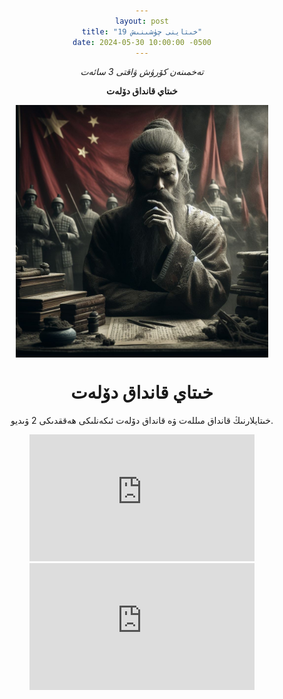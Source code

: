 ```yaml
---
layout: post
title: "خىتاينى چۈشىنىش 19"
date: 2024-05-30 10:00:00 -0500
---
```

_تەخمىنەن كۆرۈش ۋاقتى 3 سائەت_

**خىتاي قانداق دۆلەت**

<img src="https://raw.githubusercontent.com/UyCoder/paydilar/master/pics/HitayQandaqMillet1.jpg" style="display: block; margin-left: auto; margin-right: auto; width: 80%;">

# خىتاي قانداق دۆلەت

خىتايلارنىڭ قانداق مىللەت ۋە قانداق دۆلەت ئىكەنلىكى ھەققدىكى 2 ۋىديو.

<iframe width="360" height="203" src="https://www.youtube.com/embed/ID4uf1p2EQ4?si=nynak14egdDVHzJ4" title="YouTube video player" frameborder="0" allow="accelerometer; autoplay; clipboard-write; encrypted-media; gyroscope; picture-in-picture; web-share" referrerpolicy="strict-origin-when-cross-origin" allowfullscreen></iframe>
<iframe width="360" height="203" src="https://www.youtube.com/embed/oimpJNdHzyc?si=cLtw3QCdjYhYlDUo" title="YouTube video player" frameborder="0" allow="accelerometer; autoplay; clipboard-write; encrypted-media; gyroscope; picture-in-picture; web-share" referrerpolicy="strict-origin-when-cross-origin" allowfullscreen></iframe>








<style type="text/css" media="screen">
body {
text-align:center !important;
}
.container {
text-align: justify;
text-indent: 30px;
}
</style>
